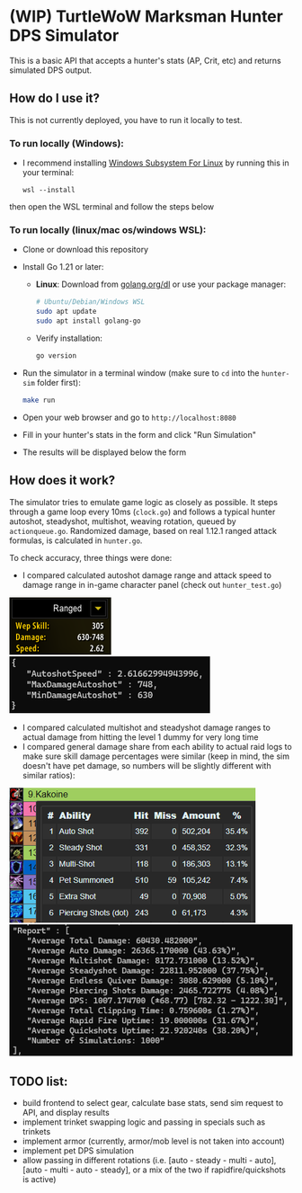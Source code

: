 # (WIP) TurtleWoW Marksman Hunter DPS Simulator

This is a basic API that accepts a hunter's stats (AP, Crit, etc) and returns simulated DPS output. 

## How do I use it?
This is not currently deployed, you have to run it locally to test.

### To run locally (Windows):
* I recommend installing [Windows Subsystem For Linux](https://learn.microsoft.com/en-us/windows/wsl/install) by running this in your terminal:
    ```
    wsl --install
    ```
then open the WSL terminal and follow the steps below

### To run locally (linux/mac os/windows WSL):
* Clone or download this repository

* Install Go 1.21 or later:
  * **Linux**: Download from [golang.org/dl](https://golang.org/dl/) or use your package manager:
    ```bash
    # Ubuntu/Debian/Windows WSL
    sudo apt update
    sudo apt install golang-go
    ```
  * Verify installation:
    ```bash
    go version
    ```

* Run the simulator in a terminal window (make sure to `cd` into the `hunter-sim` folder first):
  ```bash
  make run
  ```

* Open your web browser and go to `http://localhost:8080`
* Fill in your hunter's stats in the form and click "Run Simulation"
* The results will be displayed below the form



## How does it work?
The simulator tries to emulate game logic as closely as possible. It steps through a game loop every 10ms (`clock.go`) and follows a typical hunter autoshot, steadyshot, multishot,  weaving rotation, queued by `actionqueue.go`. Randomized damage, based on real 1.12.1 ranged attack formulas, is calculated in `hunter.go`.

To check accuracy, three things were done:
* I compared calculated autoshot damage range and attack speed to damage range in in-game character panel (check out `hunter_test.go`)

![Char Panel Damage Range](./images/char-panel.png)
![Char Panel Compare](./images/char-panel-compare.png)

* I compared calculated multishot and steadyshot damage ranges to actual damage from hitting the level 1 dummy for very long time
* I compared general damage share from each ability to actual raid logs to make sure skill damage percentages were similar (keep in mind, the sim doesn't have pet damage, so numbers will be slightly different with similar ratios):

![turtlogs](./images/turtlogs.png)
![turtlogs comparison](./images/turtlogs-compare.png)



## TODO list:
* build frontend to select gear, calculate base stats, send sim request to API, and display results
* implement trinket swapping logic and passing in specials such as trinkets
* implement armor (currently, armor/mob level is not taken into account)
* implement pet DPS simulation
* allow passing in different rotations (i.e. [auto - steady - multi - auto], [auto - multi - auto - steady], or a mix of the two if rapidfire/quickshots is active)

